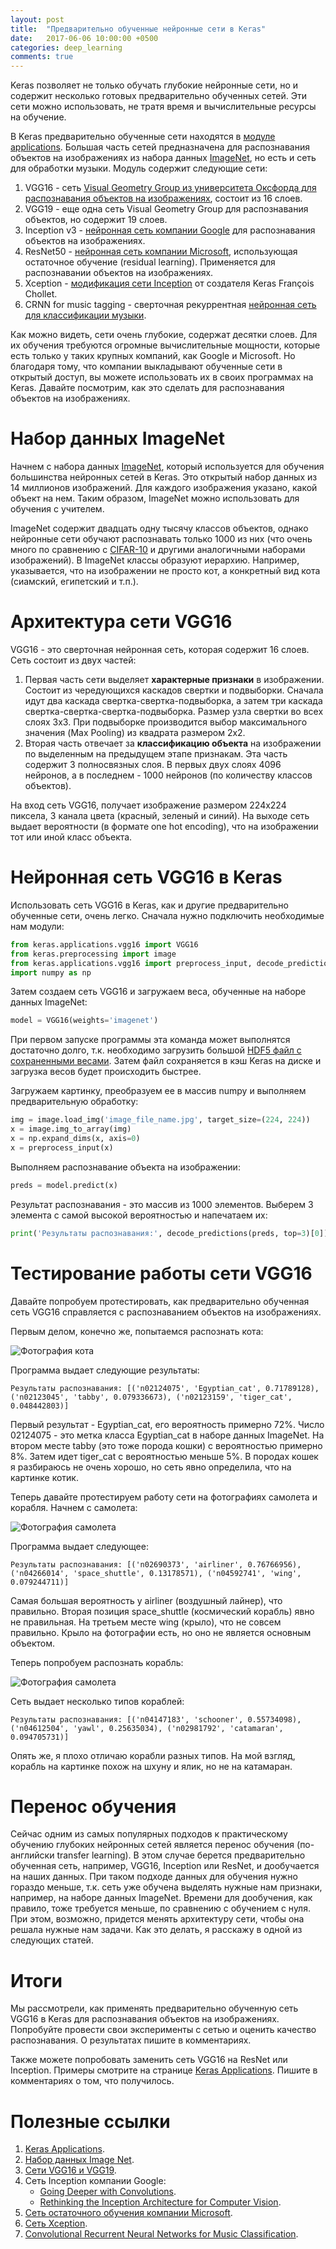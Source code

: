 ```yaml
---
layout: post
title:  "Предварительно обученные нейронные сети в Keras"
date:   2017-06-06 10:00:00 +0500
categories: deep_learning
comments: true
---
```

Keras позволяет не только обучать глубокие нейронные сети, но и содержит несколько готовых предварительно обученных сетей. Эти сети можно использовать, не тратя время и вычислительные ресурсы на обучение. 

В Keras предварительно обученные сети находятся в [модуле applications](https://keras.io/applications/). Большая часть сетей предназначена для распознавания объектов на изображениях из набора данных [ImageNet](http://image-net.org/), но есть и сеть для обработки музыки. Модуль содержит следующие сети:

1. VGG16 - сеть [Visual Geometry Group из университета Оксфорда для распознавания объектов на изображениях](http://www.robots.ox.ac.uk/~vgg/research/very_deep/), состоит из 16 слоев.
2. VGG19 - еще одна сеть Visual Geometry Group для распознавания объектов, но содержит 19 слоев.
3. Inception v3 - [нейронная сеть компании Google](http://arxiv.org/abs/1512.00567) для распознавания объектов на изображениях.
4. ResNet50 - [нейронная сеть компании Microsoft](https://arxiv.org/abs/1512.03385), использующая остаточное обучение (residual learning). Применяется для распознавании объектов на изображениях.
5. Xception - [модификация сети Inception](https://arxiv.org/abs/1610.02357) от создателя Keras François Chollet.
6. CRNN for music tagging - сверточная рекуррентная [нейронная сеть для классификации музыки](https://arxiv.org/abs/1609.04243).

Как можно видеть, сети очень глубокие, содержат десятки слоев. Для их обучения требуются огромные вычислительные мощности, которые есть только у таких крупных компаний, как Google и Microsoft. Но благодаря тому, что компании выкладывают обученные сети в открытый доступ, вы можете использовать их в своих программах на Keras. Давайте посмотрим, как это сделать для распознавания объектов на изображениях.

<!--more-->

# Набор данных ImageNet

Начнем с набора данных [ImageNet](http://image-net.org/), который используется для обучения большинства нейронных сетей в Keras. Это открытый набор данных из 14 миллионов изображений. Для каждого изображения указано, какой объект на нем. Таким образом, ImageNet можно использовать для обучения с учителем. 

ImageNet содержит двадцать одну тысячу классов объектов, однако нейронные сети обучают распознавать только 1000 из них (что очень много по сравнению с [CIFAR-10](/courses/nnpython-lab2) и другими аналогичными наборами изображений). В ImageNet классы образуют иерархию. Например, указывается, что на изображении не просто кот, а конкретный вид кота (сиамский, египетский и т.п.).

# Архитектура сети VGG16

VGG16 - это сверточная нейронная сеть, которая содержит 16 слоев. Сеть состоит из двух частей:

1. Первая часть сети выделяет **характерные признаки** в изображении. Состоит из чередующихся каскадов свертки и подвыборки. Сначала идут два каскада свертка-свертка-подвыборка, а затем три каскада свертка-свертка-свертка-подвыборка. Размер узла свертки во всех слоях 3х3. При подвыборке производится выбор максимального значения (Max Pooling) из квадрата размером 2х2. 
2. Вторая часть отвечает за **классификацию объекта** на изображении по выделенным на предыдущем этапе признакам. Эта часть содержит 3 полносвязных слоя. В первых двух слоях 4096 нейронов, а в последнем - 1000 нейронов (по количеству классов объектов).  

На вход сеть VGG16, получает изображение размером 224х224 пиксела, 3 канала цвета (красный, зеленый и синий). На выходе сеть выдает вероятности (в формате one hot encoding), что на изображении тот или иной класс объекта. 

# Нейронная сеть VGG16 в Keras

Использовать сеть VGG16 в Keras, как и другие предварительно обученные сети, очень легко. Сначала нужно подключить необходимые нам модули:

```python
from keras.applications.vgg16 import VGG16
from keras.preprocessing import image
from keras.applications.vgg16 import preprocess_input, decode_predictions
import numpy as np
```

Затем создаем сеть VGG16 и загружаем веса, обученные на наборе данных ImageNet:

```python
model = VGG16(weights='imagenet')
```

При первом запуске программы эта команда может выполнятся достаточно долго, т.к. необходимо загрузить большой [HDF5 файл с сохраненными весами](/deep_learning/2017/02/12/How-to-save-trained-deep-net.html). Затем файл сохраняется в кэш Keras на диске и загрузка весов будет происходить быстрее.

Загружаем картинку, преобразуем ее в массив numpy и выполняем предварительную обработку:

```python
img = image.load_img('image_file_name.jpg', target_size=(224, 224))
x = image.img_to_array(img)
x = np.expand_dims(x, axis=0)
x = preprocess_input(x)
```

Выполняем распознавание объекта на изображении:

```python
preds = model.predict(x)
```

Результат распознавания - это массив из 1000 элементов. Выберем 3 элемента с самой высокой вероятностью и напечатаем их:

```python
print('Результаты распознавания:', decode_predictions(preds, top=3)[0])
```

# Тестирование работы сети VGG16

Давайте попробуем протестировать, как предварительно обученная сеть VGG16 справляется с распознаванием объектов на изображениях.

Первым делом, конечно же, попытаемся распознать кота:

![Фотография кота](/assets/images/cat.jpg)

Программа выдает следующие результаты:

```
Результаты распознавания: [('n02124075', 'Egyptian_cat', 0.71789128), ('n02123045', 'tabby', 0.079336673), ('n02123159', 'tiger_cat', 0.048442803)]
```

Первый результат - Egyptian_cat, его вероятность примерно 72%. Число 02124075 - это метка класса Egyptian_cat в наборе данных ImageNet. На втором месте tabby (это тоже порода кошки) с вероятностью примерно 8%. Затем идет tiger_cat с вероятностью меньше 5%. В породах кошек я разбираюсь не очень хорошо, но сеть явно определила, что на картинке котик.

Теперь давайте протестируем работу сети на фотографиях самолета и корабля. Начнем с самолета:

![Фотография самолета](/assets/images/plane.jpg)

Программа выдает следующее:

```
Результаты распознавания: [('n02690373', 'airliner', 0.76766956), ('n04266014', 'space_shuttle', 0.13178571), ('n04592741', 'wing', 0.079244711)]
```

Самая большая вероятность у airliner (воздушный лайнер), что правильно. Вторая позиция space_shuttle (космический корабль) явно не правильная. На третьем месте wing (крыло), что не совсем правильно. Крыло на фотографии есть, но оно не является основным объектом.

Теперь попробуем распознать корабль:

![Фотография самолета](/assets/images/ship.jpg)

Сеть выдает несколько типов кораблей:

```
Результаты распознавания: [('n04147183', 'schooner', 0.55734098), ('n04612504', 'yawl', 0.25635034), ('n02981792', 'catamaran', 0.094705731)]
```

Опять же, я плохо отличаю корабли разных типов. На мой взгляд, корабль на картинке похож на шхуну и ялик, но не на катамаран. 

# Перенос обучения

Сейчас одним из самых популярных подходов к практическому обучению глубоких нейронных сетей является перенос обучения (по-английски transfer learning). В этом случае берется предварительно обученная сеть, например, VGG16, Inception или ResNet, и дообучается на наших данных. При таком подходе данных для обучения нужно гораздо меньше, т.к. сеть уже обучена выделять нужные нам признаки, например, на наборе данных ImageNet. Времени для дообучения, как правило, тоже требуется меньше, по сравнению с обучением с нуля. При этом, возможно, придется менять архитектуру сети, чтобы она решала нужные нам задачи. Как это делать, я расскажу в одной из следующих статей.

# Итоги

Мы рассмотрели, как применять предварительно обученную сеть VGG16 в Keras для распознавания объектов на изображениях. Попробуйте провести свои эксперименты с сетью и оценить качество распознавания. О результатах пишите в комментариях.

Также можете попробовать заменить сеть VGG16 на ResNet или Inception. Примеры смотрите на странице [Keras Applications](https://keras.io/applications/). Пишите в комментариях о том, что получилось.

# Полезные ссылки

1. [Keras Applications](https://keras.io/applications/).
2. [Набор данных Image Net](http://image-net.org/).
3. [Сети VGG16 и VGG19](http://www.robots.ox.ac.uk/~vgg/research/very_deep/).
4. Сеть Inception компании Google:
    - [Going Deeper with Convolutions](https://arxiv.org/abs/1409.4842).
    - [Rethinking the Inception Architecture for Computer Vision](http://arxiv.org/abs/1512.00567).
5. [Сеть остаточного обучения компании Microsoft](https://arxiv.org/abs/1512.03385).
6. [Сеть Xception](https://arxiv.org/abs/1610.02357).
7. [Convolutional Recurrent Neural Networks for Music Classification](https://arxiv.org/abs/1609.04243).
